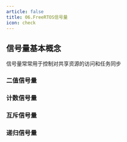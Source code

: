 ```yaml
---
article: false
title: 06.FreeRTOS信号量
icon: check
---
```


## 信号量基本概念
信号量常常用于控制对共享资源的访问和任务同步

### 二值信号量

### 计数信号量


### 互斥信号量


### 递归信号量







